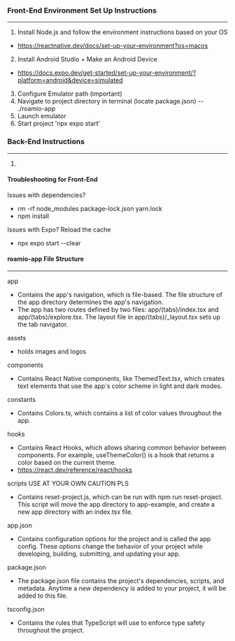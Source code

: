 ### Front-End Environment Set Up Instructions
---
1. Install Node.js and follow the environment instructions based on your OS
- https://reactnative.dev/docs/set-up-your-environment?os=macos
2. Install Android Studio + Make an Android Device
- https://docs.expo.dev/get-started/set-up-your-environment/?platform=android&device=simulated
3. Configure Emulator path (important)
4. Navigate to project directory in terminal (locate package.json) -- ./roamio-app
5. Launch emulator
6. Start project 'npx expo start'

### Back-End Instructions
---
1. 


#### Troubleshooting for Front-End
Issues with dependencies?
- rm -rf node_modules package-lock.json yarn.lock
- npm install

Issues with Expo? Reload the cache
- npx expo start --clear


#### roamio-app File Structure
---
app
- Contains the app's navigation, which is file-based. The file structure of the app directory determines the app's navigation.
- The app has two routes defined by two files: app/(tabs)/index.tsx and app/(tabs)/explore.tsx. The layout file in app/(tabs)/_layout.tsx sets up the tab navigator.

assets
- holds images and logos

components
- Contains React Native components, like ThemedText.tsx, which creates text elements that use the app's color scheme in light and dark modes.

constants
- Contains Colors.ts, which contains a list of color values throughout the app.

hooks
- Contains React Hooks, which allows sharing common behavior between components. For example, useThemeColor() is a hook that returns a color based on the current theme.
- https://react.dev/reference/react/hooks

scripts USE AT YOUR OWN CAUTION PLS
- Contains reset-project.js, which can be run with npm run reset-project. This script will move the app directory to app-example, and create a new app directory with an index.tsx file.

app.json
- Contains configuration options for the project and is called the app config. These options change the behavior of your project while developing, building, submitting, and updating your app.

package.json
- The package.json file contains the project's dependencies, scripts, and metadata. Anytime a new dependency is added to your project, it will be added to this file.

tsconfig.json
- Contains the rules that TypeScript will use to enforce type safety throughout the project.



